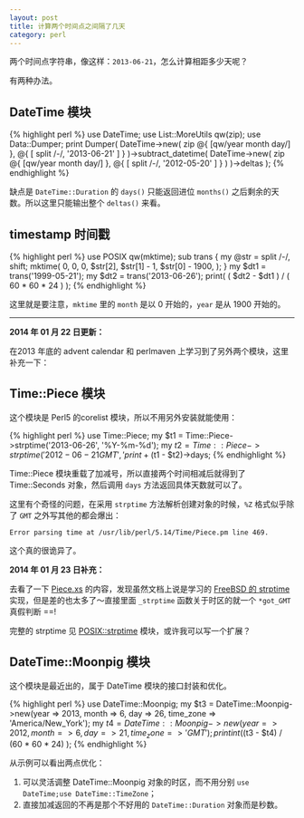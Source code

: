 ```yaml
---
layout: post
title: 计算两个时间点之间隔了几天
category: perl
---
```


两个时间点字符串，像这样：`2013-06-21`，怎么计算相距多少天呢？

有两种办法。

## DateTime 模块

{% highlight perl %}
use DateTime;
use List::MoreUtils qw(zip);
use Data::Dumper;
print Dumper(
    DateTime->new( zip @{ [qw/year month day/] },
        @{ [ split /-/, '2013-06-21' ] } )->subtract_datetime(
        DateTime->new(
            zip @{ [qw/year month day/] },
            @{ [ split /-/, '2012-05-20' ] }
        )
        )->deltas
);
{% endhighlight %}

缺点是 `DateTime::Duration` 的 `days()` 只能返回进位 `months()` 之后剩余的天数。所以这里只能输出整个 `deltas()` 来看。

## timestamp 时间戳

{% highlight perl %}
use POSIX qw(mktime);
sub trans {
    my @str = split /-/, shift;
    mktime(
        0, 0, 0, $str[2],
        $str[1] - 1,
        $str[0] - 1900,
    );
}
my $dt1 = trans('1999-05-21');
my $dt2 = trans('2013-06-26');
print( ( $dt2 - $dt1 ) / ( 60 * 60 * 24 ) );
{% endhighlight %}

这里就是要注意，`mktime` 里的 `month` 是以 0 开始的，`year` 是从 1900 开始的。

------------------------------------------------------------------------------------------

__2014 年 01 月 22 日更新：__

在2013 年底的 advent calendar 和 perlmaven 上学习到了另外两个模块，这里补充一下：

## Time::Piece 模块

这个模块是 Perl5 的corelist 模块，所以不用另外安装就能使用：

{% highlight perl %}
use Time::Piece;
my $t1 = Time::Piece->strptime('2013-06-26', '%Y-%m-%d');
my $t2 = Time::Piece->strptime('2012-06-21 GMT', '%Y-%m-%d %Z');
print +($t1 - $t2)->days;
{% endhighlight %}

Time::Piece 模块重载了加减号，所以直接两个时间相减后就得到了 Time::Seconds 对象，然后调用 `days` 方法返回具体天数就可以了。

这里有个奇怪的问题，在采用 `strptime` 方法解析创建对象的时候，`%Z` 格式似乎除了 `GMT` 之外写其他的都会爆出：

    Error parsing time at /usr/lib/perl/5.14/Time/Piece.pm line 469.

这个真的很诡异了。

__2014 年 01 月 23 日补充：__

去看了一下 [Piece.xs](https://github.com/rjbs/Time-Piece/blob/master/Piece.xs) 的内容，发现虽然文档上说是学习的 [FreeBSD 的 strptime](http://www.opensource.apple.com/source/libc/libc-583/stdtime/strptime-fbsd.c) 实现，但是差的也太多了～直接里面 `_strptime` 函数关于时区的就一个 `*got_GMT` 真假判断 ==!

完整的 strptime 见 [POSIX::strptime](https://metacpan.org/pod/POSIX::strptime) 模块，或许我可以写一个扩展？

## DateTime::Moonpig 模块

这个模块是最近出的，属于 DateTime 模块的接口封装和优化。

{% highlight perl %}
use DateTime::Moonpig;
my $t3 = DateTime::Moonpig->new(year => 2013, month => 6, day => 26, time_zone => 'America/New_York');
my $t4 = DateTime::Moonpig->new(year => 2012, month => 6, day => 21, time_zone => 'GMT');
print int( ($t3 - $t4) / (60 * 60 * 24) );
{% endhighlight %}

从示例可以看出两点优化：

1. 可以灵活调整 DateTime::Moonpig 对象的时区，而不用分别 `use DateTime;use DateTime::TimeZone`；
2. 直接加减返回的不再是那个不好用的 `DateTime::Duration` 对象而是秒数。
